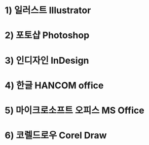 # 1\) 일러스트 Illustrator

# 2\) 포토샵 Photoshop

# 3\) 인디자인 InDesign

# 4\) 한글 HANCOM office

# 5\) 마이크로소프트 오피스 MS Office

# 6\) 코렐드로우 Corel Draw



